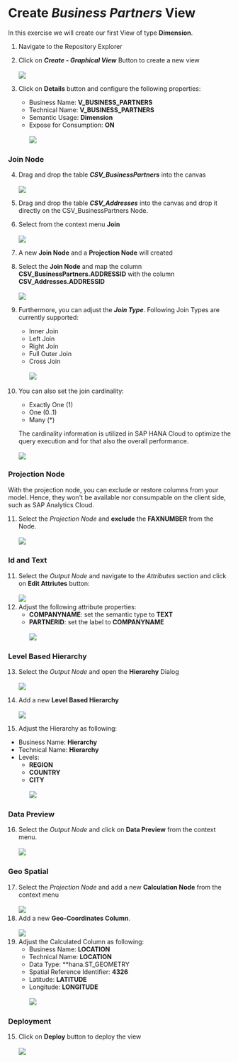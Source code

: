
# Create <i>Business Partners</i> View

In this exercise we will create our first View of type **Dimension**. 

1. Navigate to the Repository Explorer
2. Click on <b><i>Create - Graphical View</i></b> Button to create a new view
  <br><br>![](/exercises/ex2/images/create_in_repository_explorer.png)

3. Click on **Details** button and configure the following properties:
    - Business Name: <b>V_BUSINESS_PARTNERS</b>
    - Technical Name: <b>V_BUSINESS_PARTNERS</b>
    - Semantic Usage: <b>Dimension</b>
    - Expose for Consumption: <b>ON</b>
   <br><br>![](/exercises/ex3/images/create_business_partner_dimension_01.png)
   

### Join Node
4. Drag and drop the table <b><i>CSV_BusinessPartners</i></b> into the canvas
  <br><br>![](/exercises/ex3/images/create_business_partner_dimension_02.png) 
5. Drag and drop the table <b><i>CSV_Addresses</i></b> into the canvas and drop it directly on the CSV_BusinessPartners Node.
6. Select from the context menu <b>Join</b>
  <br><br>![](/exercises/ex3/images/create_business_partner_dimension_03.png)

7. A new <b>Join Node</b> and a <b>Projection Node</b> will created


8. Select the <b>Join Node</b> and map the column <b>CSV_BusinessPartners.ADDRESSID</b> with the column <b>CSV_Addresses.ADDRESSID</b>
  <br><br>![](/exercises/ex3/images/create_business_partner_dimension_04.png)

9. Furthermore, you can adjust the **<i>Join Type</i>**. Following Join Types are currently supported:
    - Inner Join
    - Left Join
    - Right Join
    - Full Outer Join 
    - Cross Join
      <br><br>![](/exercises/ex3/images/create_business_partner_dimension_18.png)

10. You can also set the join cardinality:
    - Exactly One (1)
    - One (0..1)
    - Many (*)
  
    The cardinality information is utilized in SAP HANA Cloud to optimize the query execution and for that also the overall performance.
    <br><br>![](/exercises/ex3/images/create_business_partner_dimension_17.png)

### Projection Node
With the projection node, you can exclude or restore columns from your model. Hence, they won't be available nor consumpable on the client side, such as SAP Analytics Cloud. 

11. Select the *Projection Node* and **exclude** the **FAXNUMBER** from the Node. 
 <br><br>![](/exercises/ex3/images/create_business_partner_dimension_19.png)

  
### Id and Text
11. Select the <i>Output Node</i> and navigate to the <i>Attributes</i> section and click on <b>Edit Attriutes</b> button:
  <br><br>![](/exercises/ex3/images/create_business_partner_dimension_05.png)
12. Adjust the following attribute properties:
    - <b>COMPANYNAME</b>: set the semantic type to <b>TEXT</b>
    - <b>PARTNERID</b>: set the label to <b>COMPANYNAME</b>
  <br><br>![](/exercises/ex3/images/create_business_partner_dimension_06.png)

### Level Based Hierarchy
13. Select the *Output Node* and open the **Hierarchy** Dialog
  <br><br>![](/exercises/ex3/images/create_business_partner_dimension_07.png)
14. Add a new **Level Based Hierarchy**  
  <br>![](/exercises/ex3/images/create_business_partner_dimension_08.png)
  
15. Adjust the Hierarchy as following: 
   - Business Name: <b>Hierarchy</b>
   - Technical Name: <b>Hierarchy</b>
   - Levels: 
      - **REGION**
      - **COUNTRY**
      - **CITY**
  <br><br>![](/exercises/ex3/images/create_business_partner_dimension_09.png)
### Data Preview
16. Select the *Output Node* and click on **Data Preview** from the context menu.
  <br><br>![](/exercises/ex3/images/create_business_partner_dimension_10.png)
  
### Geo Spatial
17. Select the *Projection Node* and add a new **Calculation Node** from the context menu
  <br><br>![](/exercises/ex3/images/create_business_partner_dimension_11.png)
18. Add a new **Geo-Coordinates Column**.
  <br><br>![](/exercises/ex3/images/create_business_partner_dimension_12.png)
19. Adjust the Calculated Column as following:
    - Business Name: **LOCATION**
    - Technical Name: **LOCATION**
    - Data Type: **hana.ST_GEOMETRY
    - Spatial Reference Identifier: **4326**
    - Latitude: **LATITUDE**
    - Longitude: **LONGITUDE** 
  <br><br>![](/exercises/ex3/images/create_business_partner_dimension_13.png)

### Deployment
15. Click on <b>Deploy</b> button to deploy the view
  <br><br>![](/exercises/ex3/images/create_business_partner_dimension_15.png)
